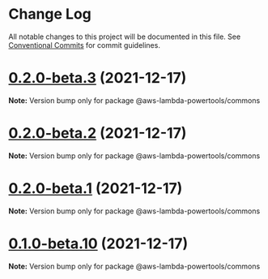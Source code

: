 # Change Log

All notable changes to this project will be documented in this file.
See [Conventional Commits](https://conventionalcommits.org) for commit guidelines.

# [0.2.0-beta.3](https://github.com/awslabs/aws-lambda-powertools-typescript/compare/v0.2.0-beta.2...v0.2.0-beta.3) (2021-12-17)

**Note:** Version bump only for package @aws-lambda-powertools/commons





# [0.2.0-beta.2](https://github.com/awslabs/aws-lambda-powertools-typescript/compare/v0.2.0-beta.1...v0.2.0-beta.2) (2021-12-17)

**Note:** Version bump only for package @aws-lambda-powertools/commons





# [0.2.0-beta.1](https://github.com/awslabs/aws-lambda-powertools-typescript/compare/v0.2.0-beta.0...v0.2.0-beta.1) (2021-12-17)

**Note:** Version bump only for package @aws-lambda-powertools/commons





# [0.1.0-beta.10](https://github.com/awslabs/aws-lambda-powertools-typescript/compare/v0.1.0-beta.9...v0.1.0-beta.10) (2021-12-17)

**Note:** Version bump only for package @aws-lambda-powertools/commons
